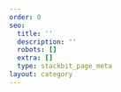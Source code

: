 ```yaml
---
order: 0
seo:
  title: ''
  description: ''
  robots: []
  extra: []
  type: stackbit_page_meta
layout: category
---
```

